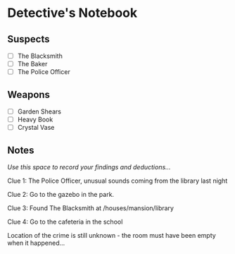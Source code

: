 # Detective's Notebook

## Suspects
- [ ] The Blacksmith
- [ ] The Baker
- [ ] The Police Officer

## Weapons
- [ ] Garden Shears
- [ ] Heavy Book
- [ ] Crystal Vase

## Notes
*Use this space to record your findings and deductions...*

Clue 1: The Police Officer, unusual sounds coming from the library last night 

Clue 2: Go to the gazebo in the park. 

Clue 3: Found The Blacksmith at /houses/mansion/library

Clue 4: Go to the cafeteria in the school 




Location of the crime is still unknown - the room must have been empty when it happened...
